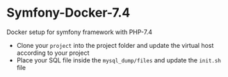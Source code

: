 # Symfony-Docker-7.4
Docker setup for symfony framework with PHP-7.4

* Clone your `project` into the project folder and update the virtual host according to your project
* Place your SQL file inside the `mysql_dump/files` and update the `init.sh` file
